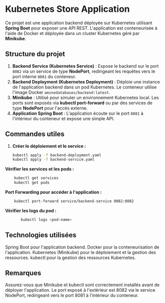 # Kubernetes Store Application

Ce projet est une application backend déployée sur Kubernetes utilisant **Spring Boot** pour exposer une API REST. L'application est conteneurisée à l'aide de Docker et déployée dans un cluster Kubernetes géré par **Minikube**.

## Structure du projet
1. **Backend Service (Kubernetes Service)** : Expose le backend sur le port `8082` via un service de type **NodePort**, redirigeant les requêtes vers le port interne `8081` du conteneur.
2. **Backend Deployment (Kubernetes Deployment)** : Déploie une instance de l'application backend dans un pod Kubernetes. Le conteneur utilise l'image Docker `aminedatabases/backend:latest`.
3. **Minikube** : Utilisé pour simuler un environnement Kubernetes local. Les ports sont exposés via **kubectl port-forward** ou par des services de type **NodePort** pour l'accès externe.
4. **Application Spring Boot** : L'application écoute sur le port `8081` à l'intérieur du conteneur et expose une simple API.

## Commandes utiles
1. **Créer le déploiement et le service :**
   ```bash
   kubectl apply -f backend-deployment.yaml
   kubectl apply -f backend-service.yaml
   ```
**Vérifier les services et les pods :**
```bash
    kubectl get services
    kubectl get pods
   ```
**Port Forwarding pour accéder à l'application :**
```bash
    kubectl port-forward service/backend-service 8082:8082
   ```

**Vérifier les logs du pod :**
```bash
       kubectl logs <pod-name> 
   ```

## Technologies utilisées
   Spring Boot pour l'application backend. 
   Docker pour la conteneurisation de l'application. 
   Kubernetes (Minikube) pour le déploiement et la gestion des ressources. 
   kubectl pour la gestion des ressources Kubernetes. 

## Remarques
    
Assurez-vous que Minikube et kubectl sont correctement installés avant de déployer l'application.
Le port exposé à l'extérieur est 8082 via le service NodePort, redirigeant vers le port 8081 à l'intérieur du conteneur.